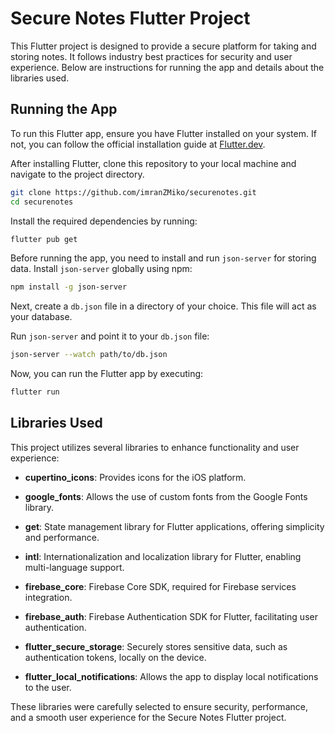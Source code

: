 # Secure Notes Flutter Project

This Flutter project is designed to provide a secure platform for taking and storing notes. It follows industry best practices for security and user experience. Below are instructions for running the app and details about the libraries used.

## Running the App

To run this Flutter app, ensure you have Flutter installed on your system. If not, you can follow the official installation guide at [Flutter.dev](https://flutter.dev/docs/get-started/install).

After installing Flutter, clone this repository to your local machine and navigate to the project directory.

```bash
git clone https://github.com/imranZMiko/securenotes.git
cd securenotes
```

Install the required dependencies by running:

```bash
flutter pub get
```

Before running the app, you need to install and run `json-server` for storing data. Install `json-server` globally using npm:

```bash
npm install -g json-server
```

Next, create a `db.json` file in a directory of your choice. This file will act as your database. 

Run `json-server` and point it to your `db.json` file:

```bash
json-server --watch path/to/db.json
```

Now, you can run the Flutter app by executing:

```bash
flutter run
```

## Libraries Used

This project utilizes several libraries to enhance functionality and user experience:

- **cupertino_icons**: Provides icons for the iOS platform.

- **google_fonts**: Allows the use of custom fonts from the Google Fonts library.

- **get**: State management library for Flutter applications, offering simplicity and performance.

- **intl**: Internationalization and localization library for Flutter, enabling multi-language support.

- **firebase_core**: Firebase Core SDK, required for Firebase services integration.

- **firebase_auth**: Firebase Authentication SDK for Flutter, facilitating user authentication.

- **flutter_secure_storage**: Securely stores sensitive data, such as authentication tokens, locally on the device.

- **flutter_local_notifications**: Allows the app to display local notifications to the user.

These libraries were carefully selected to ensure security, performance, and a smooth user experience for the Secure Notes Flutter project.